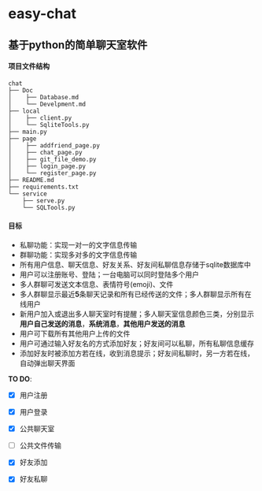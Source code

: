 # easy-chat

## 基于python的简单聊天室软件

#### 项目文件结构

```
chat
├── Doc
│    ├── Database.md
│    └── Develpment.md
├── local
│    ├── client.py
│    └── SqliteTools.py
├── main.py
├── page
│    ├── addfriend_page.py
│    ├── chat_page.py
│    ├── git_file_demo.py
│    ├── login_page.py
│    └── register_page.py
├── README.md
├── requirements.txt
└── service
    ├── serve.py
    └── SQLTools.py
```



#### 目标

- 私聊功能：实现一对一的文字信息传输
- 群聊功能：实现多对多的文字信息传输
- 所有用户信息、聊天信息、好友关系、好友间私聊信息存储于sqlite数据库中
- 用户可以注册账号、登陆；一台电脑可以同时登陆多个用户
- 多人群聊可发送文本信息、表情符号(emoji)、文件
- 多人群聊显示最近**5**条聊天记录和所有已经传送的文件；多人群聊显示所有在线用户
- 新用户加入或退出多人聊天室时有提醒；多人聊天室信息颜色三类，分别显示**用户自己发送的消息**，**系统消息**，**其他用户发送的消息**
- 用户可下载所有其他用户上传的文件
- 用户可通过输入好友名的方式添加好友；好友间可以私聊，所有私聊信息缓存
- 添加好友时被添加方若在线，收到消息提示；好友间私聊时，另一方若在线，自动弹出聊天界面



**TO DO**:

- [x] 用户注册
- [x] 用户登录
- [x] 公共聊天室
- [ ] 公共文件传输
- [x] 好友添加
- [x] 好友私聊

